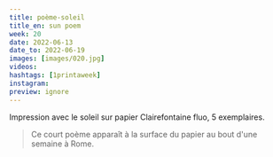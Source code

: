 ```yaml
---
title: poème-soleil
title_en: sun poem
week: 20
date: 2022-06-13
date_to: 2022-06-19
images: [images/020.jpg]
videos: 
hashtags: [1printaweek]
instagram: 
preview: ignore
---
```




Impression avec le soleil sur papier Clairefontaine fluo, 5 exemplaires.

> Ce court poème apparaît à la surface du papier au bout d'une semaine à Rome. 
